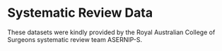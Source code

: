 # Systematic Review Data

These datasets were kindly provided by the Royal Australian College
of Surgeons systematic review team ASERNIP-S.

